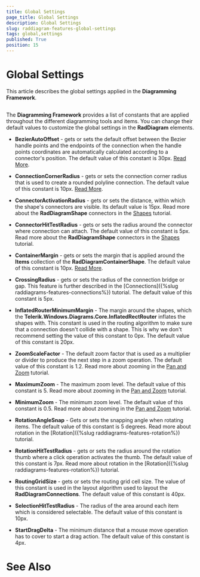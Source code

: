 ```yaml
---
title: Global Settings
page_title: Global Settings
description: Global Settings
slug: raddiagram-features-global-settings
tags: global,settings
published: True
position: 15
---
```


# Global Settings



This article describes the global settings applied in the __Diagramming Framework__.

## 

The __Diagramming Framework__ provides a list of constants that are applied throughout the different diagramming tools and items. You can change their default values to customize the global settings in the __RadDiagram__ elements.
	  

* __BezierAutoOffset__ - gets or sets the default offset between the Bezier handle points and the endpoints of the connection when the handle points coordinates are automatically calculated according to a connector's position. The default value of this constant is 30px. [Read More](5a2d6cbf-4f5c-466c-baec-19360d30803d#Types).
			

* __ConnectionCornerRadius__ - gets or sets the connection corner radius that is used to create a rounded polyline connection. The default value of this constant is 10px. [Read More](5a2d6cbf-4f5c-466c-baec-19360d30803d#Types).
		  

* __ConnectorActivationRadius__ - gets or sets the distance, within which the shape's connectors are visible. Its default value is 15px. Read more about the __RadDiagramShape__ connectors in the [Shapes](d9983f7a-f160-4be4-81f9-209d6c1e5ea2#Connectors)  tutorial.
			

* __ConnectorHitTestRadius__ - gets or sets the radius around the connector where connection can attach. The default value of this constant is 5px. Read more about the __RadDiagramShape__ connectors in the [Shapes](d9983f7a-f160-4be4-81f9-209d6c1e5ea2#Connectors)  tutorial.
			

* __ContainerMargin__ - gets or sets the margin that is applied around the __Items__ collection of the __RadDiagramContainerShape__. The default value of this constant is 10px. [Read More](e790f300-9819-4aba-87bc-5a05fdf8b5fc#Connectors).
		  

* __CrossingRadius__ - gets or sets the radius of the connection bridge or gap. This feature is further described in the [Connections]({%slug raddiagrams-features-connections%}) tutorial. The default value of this constant is 5px.
			

* __InflatedRouterMinimumMargin__ - The margin around the shapes, which the __Telerik.Windows.Diagrams.Core.InflatedRectRouter__ inflates the shapes with. This constant is used in the routing algorithm to make sure that a connection doesn't collide with a shape. This is why we don't recommend setting the value of this constant to 0px. The default value of this constant is 20px.
			

* __ZoomScaleFactor__ - The default zoom factor that is used as a multiplier or divider to produce the next step in a zoom operation. The default value of this constant is 1.2. Read more about zooming in the [Pan and Zoom](585daa93-6cbd-47a4-8fd3-61469984b67e#Zooming) tutorial.
			

* __MaximumZoom__ - The maximum zoom level. The default value of this constant is 5. Read more about zooming in the [Pan and Zoom](585daa93-6cbd-47a4-8fd3-61469984b67e#Zooming) tutorial.
			

* __MinimumZoom__ - The minimum zoom level. The default value of this constant is 0.5. Read more about zooming in the [Pan and Zoom](585daa93-6cbd-47a4-8fd3-61469984b67e#Zooming) tutorial.
			

* __RotationAngleSnap__ - Gets or sets the snapping angle when rotating items. The default value of this constant is 5 degrees. Read more about rotation in the [Rotation]({%slug raddiagrams-features-rotation%}) tutorial.
			

* __RotationHitTestRadius__ - gets or sets the radius around the rotation thumb where a click operation activates the thumb. The default value of this constant is 7px. Read more about rotation in the [Rotation]({%slug raddiagrams-features-rotation%}) tutorial.
			

* __RoutingGridSize__ - gets or sets the routing grid cell size. The value of this constant is used in the layout algorithm used to layout the __RadDiagramConnections__. The default value of this constant is 40px.
			

* __SelectionHitTestRadius__ - The radius of the area around each item which is considered selectable. The default value of this constant is 10px.
			

* __StartDragDelta__ - The minimum distance that a mouse move operation has to cover to start a drag action. The default value of this constant is 4px.
			

# See Also
